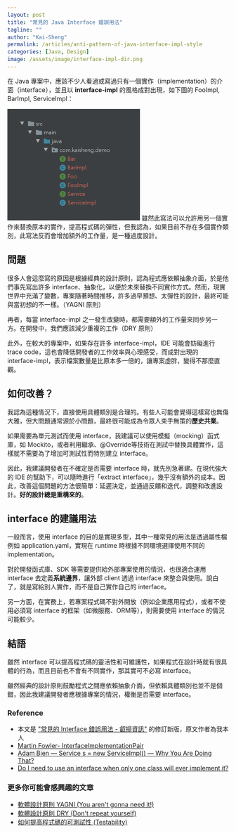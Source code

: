 ```yaml
---
layout: post
title: "常見的 Java Interface 錯誤用法"
tagline: ""
author: "Kai-Sheng"
permalink: /articles/anti-pattern-of-java-interface-impl-style
categories: [Java, Design]
image: /assets/image/interface-impl-dir.png
--- 
```


在 Java 專案中，應該不少人看過或寫過只有一個實作（implementation）的介面（interface），並且以 **interface-impl** 的風格成對出現，如下圖的 FooImpl, BarImpl, ServiceImpl：

![常見的 Interface 錯誤用法](/assets/image/interface-impl-dir.png?margin=vertical-medium)
雖然此寫法可以允許用另一個實作來替換原本的實作，提高程式碼的彈性，但我認為，如果目前不存在多個實作類別，此寫法反而會增加額外的工作量，是一種過度設計。

## **問題**
很多人會這麼寫的原因是根據經典的設計原則，認為程式應依賴抽象介面，於是他們事先寫出許多 interface、抽象化，以便於未來替換不同實作方式。然而，現實世界中充滿了變數，專案隨著時間推移，許多過早預想、太彈性的設計，最終可能與當初想的不一樣。（YAGNI 原則）

再者，每當 interface-impl 之一發生改變時，都需要額外的工作量來同步另一方。在開發中，我們應該減少重複的工作（DRY 原則）

此外，在較大的專案中，如果存在許多 interface-impl，IDE 可能會妨礙進行 trace code，這也會降低開發者的工作效率與心理感受，而成對出現的 interface-impl，表示檔案數量是比原本多一倍的，讓專案虛胖，變得不那麼直觀。
 
## **如何改善？**
我認為這種情況下，直接使用具體類別是合理的。有些人可能會覺得這樣寫也無傷大雅，但大問題通常源於小問題，最終很可能成為令眾人束手無策的**歷史共業**。

如果需要為單元測試而使用 interface，我建議可以使用模擬（mocking）函式庫，如 Mockito，或者利用繼承、@Override等技術在測試中替換具體實作，這樣就不需要為了增加可測試性而特別建立 interface。

因此，我建議開發者在不確定是否需要 interface 時，就先別急著建。在現代強大的 IDE 的幫助下，可以隨時進行「extract interface」，幾乎沒有額外的成本。因此，改善這個問題的方法很簡單：延遲決定，並通過反饋和迭代，調整和改進設計。**好的設計總是重構來的**。

## **interface 的建議用法**
一般而言，使用 interface 的目的是實現多型，其中一種常見的用法是透過屬性檔例如 application.yaml，實現在 runtime 時根據不同環境選擇使用不同的 implementation。

對於開發函式庫、SDK 等需要提供給外部專案使用的情況，也很適合運用 interface 去定義**系統邊界**，讓外部 client 透過 interface 來整合與使用。說白了，就是寫給別人實作，而不是自己實作自己的 interface。

另一方面，在實務上，若專案程式碼不對外開放（例如企業應用程式），或者不使用必須寫 interface 的框架（如微服務、ORM等），則需要使用 interface 的情況可能較少。

## **結語**
雖然 interface 可以提高程式碼的靈活性和可維護性，如果程式在設計時就有很具體的行為，而且目前也不會有不同實作，那其實可不必寫 interface。

雖然經典的設計原則鼓勵程式之間應依賴抽象介面，但依賴具體類別也並不是個錯，因此我建議開發者應根據專案的情況，權衡是否需要 interface。

### **Reference**
- 本文是 ["常見的 Interface 錯誤用法 - 叡揚資訊"](https://www.gss.com.tw/blog/interface) 的修訂新版，原文作者為我本人
- [Martin Fowler- InterfaceImplementationPair](https://martinfowler.com/bliki/InterfaceImplementationPair.html)
- [Adam Bien — Service s = new ServiceImpl() — Why You Are Doing That?](http://adambien.blog/roller/abien/entry/service_s_new_serviceimpl_why)
- [Do I need to use an interface when only one class will ever implement it?](https://softwareengineering.stackexchange.com/questions/159813/do-i-need-to-use-an-interface-when-only-one-class-will-ever-implement-it/159815#159815)

### **更多你可能會感興趣的文章**
- [軟體設計原則 YAGNI (You aren't gonna need it!)](/articles/yagni-principle)
- [軟體設計原則 DRY (Don't repeat yourself)](/articles/dry-principle)
- [如何提高程式碼的可測試性 (Testability)](/articles/testability)
